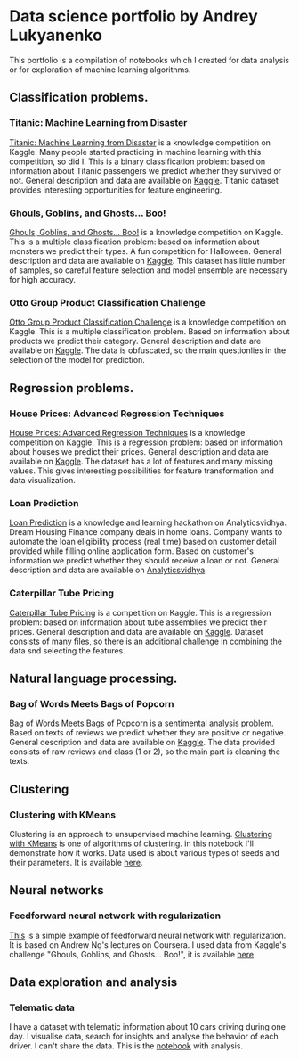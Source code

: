 # Data science portfolio by Andrey Lukyanenko

This portfolio is a compilation of notebooks which I created for data analysis or for exploration of machine learning algorithms.

## Classification problems.
### Titanic: Machine Learning from Disaster
[Titanic: Machine Learning from Disaster](https://github.com/Erlemar/Erlemar.github.io/blob/master/Notebooks/Titanic.ipynb) is a knowledge competition on Kaggle. Many people started practicing in machine learning with this competition, so did I. This is a binary classification problem: based on information about Titanic passengers we predict whether they survived or not. General description and data are available on [Kaggle](https://www.kaggle.com/c/titanic).
Titanic dataset provides interesting opportunities for feature engineering.

### Ghouls, Goblins, and Ghosts... Boo!
[Ghouls, Goblins, and Ghosts... Boo!](https://github.com/Erlemar/Erlemar.github.io/blob/master/Notebooks/GGG.ipynb) is a knowledge competition on Kaggle. This is a multiple classification problem: based on information about monsters we predict their types. A fun competition for Halloween. General description and data are available on [Kaggle](https://www.kaggle.com/c/ghouls-goblins-and-ghosts-boo).
This dataset has little number of samples, so careful feature selection and model ensemble are necessary for high accuracy.

### Otto Group Product Classification Challenge
[Otto Group Product Classification Challenge](https://github.com/Erlemar/Erlemar.github.io/blob/master/Notebooks/Otto_Group.ipynb) is a knowledge competition on Kaggle. This is a multiple classification problem. Based on information about products we predict their category. General description and data are available on [Kaggle](https://www.kaggle.com/c/otto-group-product-classification-challenge).
The data is obfuscated, so the main questionlies in the selection of the model for prediction.

## Regression problems.
### House Prices: Advanced Regression Techniques
[House Prices: Advanced Regression Techniques](https://github.com/Erlemar/Erlemar.github.io/blob/master/Notebooks/House_Prices.ipynb) is a knowledge competition on Kaggle. This is a regression problem: based on information about houses we predict their prices. General description and data are available on [Kaggle](https://www.kaggle.com/c/house-prices-advanced-regression-techniques).
The dataset has a lot of features and many missing values. This gives interesting possibilities for feature transformation and data visualization.

### Loan Prediction
[Loan Prediction](https://github.com/Erlemar/Erlemar.github.io/blob/master/Notebooks/Loan_Prediction.ipynb) is a knowledge and learning hackathon on Analyticsvidhya. Dream Housing Finance company deals in home loans. Company wants to automate the loan eligibility process (real time) based on customer detail provided while filling online application form. Based on customer's information we predict whether they should receive a loan or not. General description and data are available on [Analyticsvidhya](https://datahack.analyticsvidhya.com/contest/practice-problem-loan-prediction-iii/).


### Caterpillar Tube Pricing
[Caterpillar Tube Pricing](https://github.com/Erlemar/Erlemar.github.io/blob/master/Notebooks/Caterpillar.ipynb) is a competition on Kaggle. This is a regression problem: based on information about tube assemblies we predict their prices. General description and data are available on [Kaggle](https://www.kaggle.com/c/caterpillar-tube-pricing).
Dataset consists of many files, so there is an additional challenge in combining the data snd selecting the features.

## Natural language processing.
### Bag of Words Meets Bags of Popcorn
[Bag of Words Meets Bags of Popcorn](https://github.com/Erlemar/Erlemar.github.io/blob/master/Notebooks/Bag_of_Words.ipynb) is a sentimental analysis problem. Based on texts of reviews we predict whether they are positive or negative. General description and data are available on [Kaggle](https://www.kaggle.com/c/word2vec-nlp-tutorial).
The data provided consists of raw reviews and class (1 or 2), so the main part is cleaning the texts.

## Clustering
### Clustering with KMeans
Clustering is an approach to unsupervised machine learning. [Clustering with KMeans](https://github.com/Erlemar/Erlemar.github.io/blob/master/Notebooks/Clustering_with_K-Means.ipynb) is one of algorithms of clustering. in this notebook I'll demonstrate how it works. Data used is about various types of seeds and their parameters. It is available [here](https://archive.ics.uci.edu/ml/datasets/seeds).

## Neural networks
### Feedforward neural network with regularization
[This](https://github.com/Erlemar/Erlemar.github.io/blob/master/Notebooks/NN_GGG.ipynb) is a simple example of feedforward neural network with regularization. It is based on Andrew Ng's lectures on Coursera. I used data from Kaggle's challenge "Ghouls, Goblins, and Ghosts... Boo!", it is available [here](https://www.kaggle.com/c/ghouls-goblins-and-ghosts-boo).

## Data exploration and analysis
### Telematic data
I have a dataset with telematic information about 10 cars driving during one day. I visualise data, search for insights and analyse the behavior of each driver. I can't share the data. This is the [notebook](https://github.com/Erlemar/Erlemar.github.io/blob/master/Notebooks/Devices_analysis.ipynb) with analysis.

